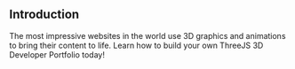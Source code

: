 ## Introduction
The most impressive websites in the world use 3D graphics and animations to bring their content to life. Learn how to build your own ThreeJS 3D Developer Portfolio today! 

